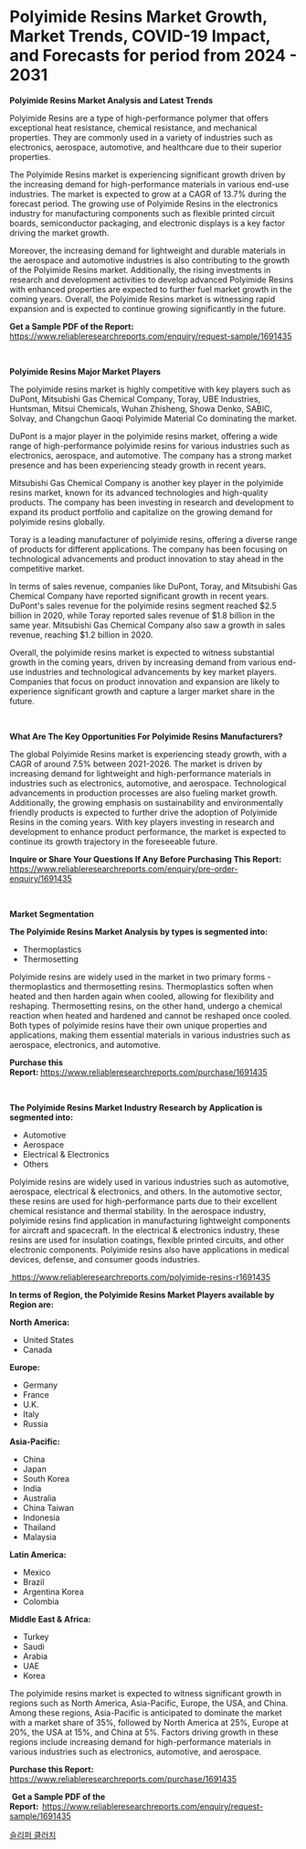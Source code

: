 <p><h1>Polyimide Resins Market Growth, Market Trends, COVID-19 Impact, and Forecasts for period from 2024 - 2031</h1></p><p><strong>Polyimide Resins Market Analysis and Latest Trends</strong></p>
<p><p>Polyimide Resins are a type of high-performance polymer that offers exceptional heat resistance, chemical resistance, and mechanical properties. They are commonly used in a variety of industries such as electronics, aerospace, automotive, and healthcare due to their superior properties.</p><p>The Polyimide Resins market is experiencing significant growth driven by the increasing demand for high-performance materials in various end-use industries. The market is expected to grow at a CAGR of 13.7% during the forecast period. The growing use of Polyimide Resins in the electronics industry for manufacturing components such as flexible printed circuit boards, semiconductor packaging, and electronic displays is a key factor driving the market growth.</p><p>Moreover, the increasing demand for lightweight and durable materials in the aerospace and automotive industries is also contributing to the growth of the Polyimide Resins market. Additionally, the rising investments in research and development activities to develop advanced Polyimide Resins with enhanced properties are expected to further fuel market growth in the coming years. Overall, the Polyimide Resins market is witnessing rapid expansion and is expected to continue growing significantly in the future.</p></p>
<p><strong>Get a Sample PDF of the Report:&nbsp;</strong> <a href="https://www.reliableresearchreports.com/enquiry/request-sample/1691435">https://www.reliableresearchreports.com/enquiry/request-sample/1691435</a></p>
<p>&nbsp;</p>
<p><strong>Polyimide Resins Major Market Players</strong></p>
<p><p>The polyimide resins market is highly competitive with key players such as DuPont, Mitsubishi Gas Chemical Company, Toray, UBE Industries, Huntsman, Mitsui Chemicals, Wuhan Zhisheng, Showa Denko, SABIC, Solvay, and Changchun Gaoqi Polyimide Material Co dominating the market. </p><p>DuPont is a major player in the polyimide resins market, offering a wide range of high-performance polyimide resins for various industries such as electronics, aerospace, and automotive. The company has a strong market presence and has been experiencing steady growth in recent years. </p><p>Mitsubishi Gas Chemical Company is another key player in the polyimide resins market, known for its advanced technologies and high-quality products. The company has been investing in research and development to expand its product portfolio and capitalize on the growing demand for polyimide resins globally. </p><p>Toray is a leading manufacturer of polyimide resins, offering a diverse range of products for different applications. The company has been focusing on technological advancements and product innovation to stay ahead in the competitive market.</p><p>In terms of sales revenue, companies like DuPont, Toray, and Mitsubishi Gas Chemical Company have reported significant growth in recent years. DuPont's sales revenue for the polyimide resins segment reached $2.5 billion in 2020, while Toray reported sales revenue of $1.8 billion in the same year. Mitsubishi Gas Chemical Company also saw a growth in sales revenue, reaching $1.2 billion in 2020.</p><p>Overall, the polyimide resins market is expected to witness substantial growth in the coming years, driven by increasing demand from various end-use industries and technological advancements by key market players. Companies that focus on product innovation and expansion are likely to experience significant growth and capture a larger market share in the future.</p></p>
<p>&nbsp;</p>
<p><strong>What Are The Key Opportunities For Polyimide Resins Manufacturers?</strong></p>
<p><p>The global Polyimide Resins market is experiencing steady growth, with a CAGR of around 7.5% between 2021-2026. The market is driven by increasing demand for lightweight and high-performance materials in industries such as electronics, automotive, and aerospace. Technological advancements in production processes are also fueling market growth. Additionally, the growing emphasis on sustainability and environmentally friendly products is expected to further drive the adoption of Polyimide Resins in the coming years. With key players investing in research and development to enhance product performance, the market is expected to continue its growth trajectory in the foreseeable future.</p></p>
<p><strong>Inquire or Share Your Questions If Any Before Purchasing This Report:</strong> <a href="https://www.reliableresearchreports.com/enquiry/pre-order-enquiry/1691435">https://www.reliableresearchreports.com/enquiry/pre-order-enquiry/1691435</a></p>
<p>&nbsp;</p>
<p><strong>Market Segmentation</strong></p>
<p><strong>The Polyimide Resins Market Analysis by types is segmented into:</strong></p>
<p><ul><li>Thermoplastics</li><li>Thermosetting</li></ul></p>
<p><p>Polyimide resins are widely used in the market in two primary forms - thermoplastics and thermosetting resins. Thermoplastics soften when heated and then harden again when cooled, allowing for flexibility and reshaping. Thermosetting resins, on the other hand, undergo a chemical reaction when heated and hardened and cannot be reshaped once cooled. Both types of polyimide resins have their own unique properties and applications, making them essential materials in various industries such as aerospace, electronics, and automotive.</p></p>
<p><strong>Purchase this Report:&nbsp;</strong><a href="https://www.reliableresearchreports.com/purchase/1691435">https://www.reliableresearchreports.com/purchase/1691435</a></p>
<p>&nbsp;</p>
<p><strong>The Polyimide Resins Market Industry Research by Application is segmented into:</strong></p>
<p><ul><li>Automotive</li><li>Aerospace</li><li>Electrical & Electronics</li><li>Others</li></ul></p>
<p><p>Polyimide resins are widely used in various industries such as automotive, aerospace, electrical & electronics, and others. In the automotive sector, these resins are used for high-performance parts due to their excellent chemical resistance and thermal stability. In the aerospace industry, polyimide resins find application in manufacturing lightweight components for aircraft and spacecraft. In the electrical & electronics industry, these resins are used for insulation coatings, flexible printed circuits, and other electronic components. Polyimide resins also have applications in medical devices, defense, and consumer goods industries.</p></p>
<p><a href="https://www.reliableresearchreports.com/polyimide-resins-r1691435">&nbsp;https://www.reliableresearchreports.com/polyimide-resins-r1691435</a></p>
<p><strong>In terms of Region, the Polyimide Resins Market Players available by Region are:</strong></p>
<p>
    <p> <strong> North America: </strong>
        <ul>
            <li>United States</li>
            <li>Canada</li>
        </ul>
        </p> 
    <p> <strong> Europe: </strong>
        <ul>
            <li>Germany</li>
            <li>France</li>
            <li>U.K.</li>
            <li>Italy</li>
            <li>Russia</li>
        </ul>
        </p> 
    <p> <strong> Asia-Pacific: </strong>
        <ul>
            <li>China</li>
            <li>Japan</li>
            <li>South Korea</li>
            <li>India</li>
            <li>Australia</li>
            <li>China Taiwan</li>
            <li>Indonesia</li>
            <li>Thailand</li>
            <li>Malaysia</li>
        </ul>
        </p> 
    <p> <strong> Latin America: </strong>
        <ul>
            <li>Mexico</li>
            <li>Brazil</li>
            <li>Argentina Korea</li>
            <li>Colombia</li>
        </ul>
        </p> 
    <p> <strong> Middle East & Africa: </strong>
        <ul>
            <li>Turkey</li>
            <li>Saudi</li>
            <li>Arabia</li>
            <li>UAE</li>
            <li>Korea</li>
        </ul>
    </p>
    </p>
<p><p>The polyimide resins market is expected to witness significant growth in regions such as North America, Asia-Pacific, Europe, the USA, and China. Among these regions, Asia-Pacific is anticipated to dominate the market with a market share of 35%, followed by North America at 25%, Europe at 20%, the USA at 15%, and China at 5%. Factors driving growth in these regions include increasing demand for high-performance materials in various industries such as electronics, automotive, and aerospace.</p></p>
<p><strong>Purchase this Report: </strong><a href="https://www.reliableresearchreports.com/purchase/1691435">https://www.reliableresearchreports.com/purchase/1691435</a></p>
<p>&nbsp;<strong>Get a Sample PDF of the Report:&nbsp;&nbsp;</strong><a href="https://www.reliableresearchreports.com/enquiry/request-sample/1691435">https://www.reliableresearchreports.com/enquiry/request-sample/1691435</a></p>
<p><strong></strong></p>
<p><p><a href="https://github.com/sarassiksa/Market-Research-Report-List-1/blob/main/4131841186435.md">슬리퍼 클러치</a></p></p>
